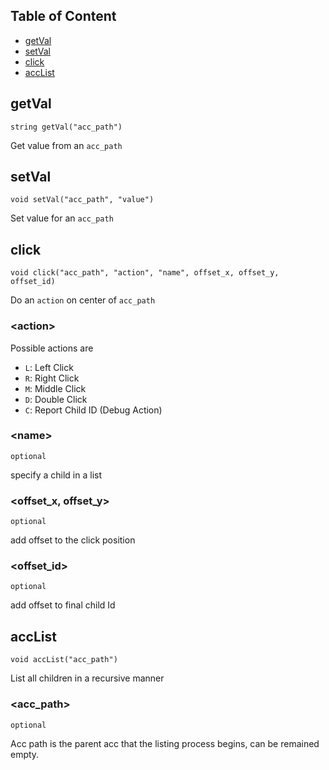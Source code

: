 ## Table of Content 
- [getVal](#getVal)
- [setVal](#setVal)
- [click](#click)
- [accList](#accList)

## getVal
```
string getVal("acc_path")
```

Get value from an `acc_path`

## setVal
```
void setVal("acc_path", "value")
```

Set value for an `acc_path`

## click
```
void click("acc_path", "action", "name", offset_x, offset_y, offset_id)
```

Do an `action` on center of `acc_path`

### \<action\> 
	
Possible actions are 

- `L`: Left Click
- `R`: Right Click
- `M`: Middle Click
- `D`: Double Click
- `C`: Report Child ID (Debug Action)
	
### \<name\>

`optional`
	
specify a child in a list
	
### <offset_x, offset_y>
	
`optional`

add offset to the click position
	
### <offset_id>
	
`optional`

add offset to final child Id

## accList
```
void accList("acc_path")
```

List all children in a recursive manner
	
### <acc_path>

`optional`

Acc path is the parent acc that the listing process begins, can be remained empty.